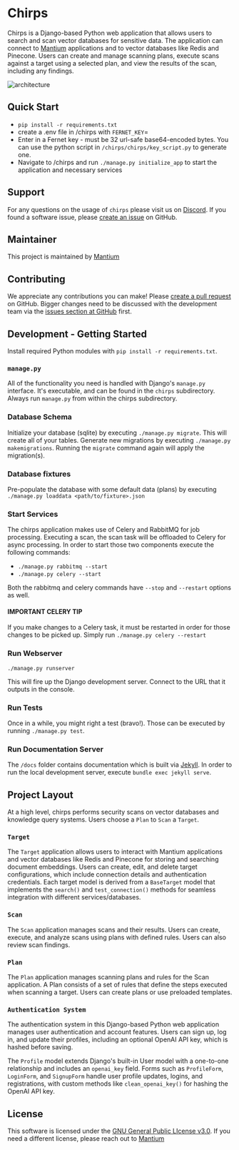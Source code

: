 # Chirps

Chirps is a Django-based Python web application that allows users to search and scan vector databases for sensitive data. The application can connect to [Mantium](https://mantiumai.com/) applications and to vector databases like Redis and Pinecone. Users can create and manage scanning plans, execute scans against a target using a selected plan, and view the results of the scan, including any findings.

![architecture](https://github.com/mantiumai/chirps/blob/main/docs/assets/images/application_architecture.png)
## Quick Start

- `pip install -r requirements.txt`
- create a .env file in /chirps with `FERNET_KEY`=
- Enter in a Fernet key - must be 32 url-safe base64-encoded bytes. You can use the python script in `/chirps/chirps/key_script.py` to generate one.
- Navigate to /chirps and run `./manage.py initialize_app` to start the application and necessary services

## Support

For any questions on the usage of `chirps` please visit us on [Discord](https://discord.gg/wUsVGHFq). If you found a software issue, please [create an issue](https://github.com/mantiumai/chirps/issues) on GitHub.

## Maintainer

This project is maintained by [Mantium](https://www.mantiumai.com)

## Contributing

We appreciate any contributions you can make! Please [create a pull request](https://github.com/mantiumai/chirps/pulls) on GitHub. Bigger changes need to be discussed with the development team via the [issues section at GitHub](https://github.com/mantiumai/chirps/issues) first.

## Development - Getting Started

Install required Python modules with `pip install -r requirements.txt`.

### `manage.py`

All of the functionality you need is handled with Django's `manage.py` interface. It's executable, and can be found in the `chirps` subdirectory. Always run `manage.py` from within the chirps subdirectory.

### Database Schema

Initialize your database (sqlite) by executing `./manage.py migrate`. This will create all of your tables. Generate new migrations by executing `./manage.py makemigrations`. Running the `migrate` command again will apply the migration(s).

### Database fixtures

Pre-populate the database with some default data (plans) by executing `./manage.py loaddata <path/to/fixture>.json`

### Start Services

The chirps application makes use of Celery and RabbitMQ for job processing. Executing a scan, the scan task will be offloaded to Celery for async processing. In order to start those two components execute the following commands:

- `./manage.py rabbitmq --start`
- `./manage.py celery --start`

Both the rabbitmq and celery commands have `--stop` and `--restart` options as well.

#### IMPORTANT CELERY TIP

If you make changes to a Celery task, it must be restarted in order for those changes to be picked up. Simply run
`./manage.py celery --restart`

### Run Webserver

`./manage.py runserver`

This will fire up the Django development server. Connect to the URL that it outputs in the console.

### Run Tests

Once in a while, you might right a test (bravo!). Those can be executed by running `./manage.py test`.

### Run Documentation Server

The `/docs` folder contains documentation which is built via [Jekyll](https://jekyllrb.com/). In order to run the local development server, execute `bundle exec jekyll serve`.

## Project Layout

At a high level, chirps performs security scans on vector databases and knowledge query systems. Users choose a `Plan` to `Scan` a `Target`.

### `Target`

The `Target` application allows users to interact with Mantium applications and vector databases like Redis and Pinecone for storing and searching document embeddings. Users can create, edit, and delete target configurations, which include connection details and authentication credentials. Each target model is derived from a `BaseTarget` model that implements the `search()` and `test_connection()` methods for seamless integration with different services/databases.

### `Scan`

The `Scan` application manages scans and their results. Users can create, execute, and analyze scans using plans with defined rules. Users can also review scan findings.

### `Plan`

The `Plan` application manages scanning plans and rules for the Scan application. A Plan consists of a set of rules that define the steps executed when scanning a target. Users can create plans or use preloaded templates.

### `Authentication System`

The authentication system in this Django-based Python web application manages user authentication and account features. Users can sign up, log in, and update their profiles, including an optional OpenAI API key, which is hashed before saving.

The `Profile` model extends Django's built-in User model with a one-to-one relationship and includes an `openai_key` field. Forms such as `ProfileForm`, `LoginForm`, and `SignupForm` handle user profile updates, logins, and registrations, with custom methods like `clean_openai_key()` for hashing the OpenAI API key.

## License

This software is licensed under the [GNU General Public LIcense v3.0](https://github.com/mantiumai/chirps/blob/main/LICENSE). If you need a different license, please reach out to [Mantium](https://www.mantiumai.com)